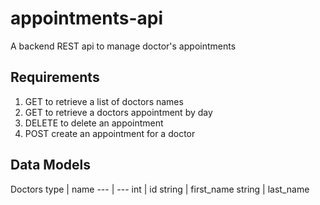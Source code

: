 # appointments-api
A backend REST api to manage doctor's appointments

## Requirements
1. GET to retrieve a list of doctors names
2. GET to retrieve a doctors appointment by day
3. DELETE to delete an appointment
4. POST create an appointment for a doctor

## Data Models
Doctors 
type | name
--- | ---
 int | id 
 string | first_name 
 string | last_name 
